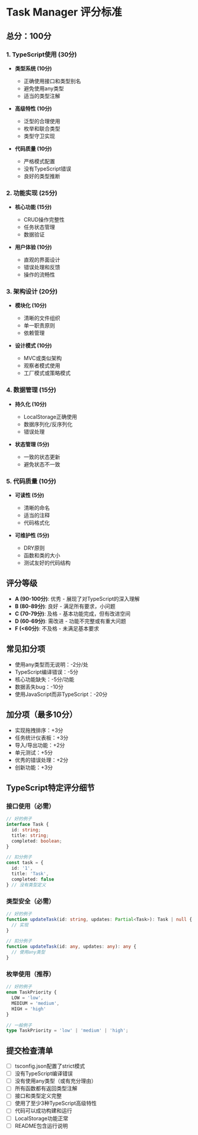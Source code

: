 # Task Manager 评分标准

## 总分：100分

### 1. TypeScript使用 (30分)
- **类型系统 (10分)**
  - 正确使用接口和类型别名
  - 避免使用any类型
  - 适当的类型注解
  
- **高级特性 (10分)**
  - 泛型的合理使用
  - 枚举和联合类型
  - 类型守卫实现
  
- **代码质量 (10分)**
  - 严格模式配置
  - 没有TypeScript错误
  - 良好的类型推断

### 2. 功能实现 (25分)
- **核心功能 (15分)**
  - CRUD操作完整性
  - 任务状态管理
  - 数据验证
  
- **用户体验 (10分)**
  - 直观的界面设计
  - 错误处理和反馈
  - 操作的流畅性

### 3. 架构设计 (20分)
- **模块化 (10分)**
  - 清晰的文件组织
  - 单一职责原则
  - 依赖管理
  
- **设计模式 (10分)**
  - MVC或类似架构
  - 观察者模式使用
  - 工厂模式或策略模式

### 4. 数据管理 (15分)
- **持久化 (10分)**
  - LocalStorage正确使用
  - 数据序列化/反序列化
  - 错误处理
  
- **状态管理 (5分)**
  - 一致的状态更新
  - 避免状态不一致

### 5. 代码质量 (10分)
- **可读性 (5分)**
  - 清晰的命名
  - 适当的注释
  - 代码格式化
  
- **可维护性 (5分)**
  - DRY原则
  - 函数和类的大小
  - 测试友好的代码结构

## 评分等级
- **A (90-100分)**: 优秀 - 展现了对TypeScript的深入理解
- **B (80-89分)**: 良好 - 满足所有要求，小问题
- **C (70-79分)**: 及格 - 基本功能完成，但有改进空间
- **D (60-69分)**: 需改进 - 功能不完整或有重大问题
- **F (<60分)**: 不及格 - 未满足基本要求

## 常见扣分项
- 使用any类型而无说明：-2分/处
- TypeScript编译错误：-5分
- 核心功能缺失：-5分/功能
- 数据丢失bug：-10分
- 使用JavaScript而非TypeScript：-20分

## 加分项（最多10分）
- 实现拖拽排序：+3分
- 任务统计仪表板：+3分
- 导入/导出功能：+2分
- 单元测试：+5分
- 优秀的错误处理：+2分
- 创新功能：+3分

## TypeScript特定评分细节

### 接口使用（必需）
```typescript
// 好的例子
interface Task {
  id: string;
  title: string;
  completed: boolean;
}

// 扣分例子
const task = {
  id: '1',
  title: 'Task',
  completed: false
} // 没有类型定义
```

### 类型安全（必需）
```typescript
// 好的例子
function updateTask(id: string, updates: Partial<Task>): Task | null {
  // 实现
}

// 扣分例子
function updateTask(id: any, updates: any): any {
  // 使用any类型
}
```

### 枚举使用（推荐）
```typescript
// 好的例子
enum TaskPriority {
  LOW = 'low',
  MEDIUM = 'medium',
  HIGH = 'high'
}

// 一般例子
type TaskPriority = 'low' | 'medium' | 'high';
```

## 提交检查清单
- [ ] tsconfig.json配置了strict模式
- [ ] 没有TypeScript编译错误
- [ ] 没有使用any类型（或有充分理由）
- [ ] 所有函数都有返回类型注解
- [ ] 接口和类型定义完整
- [ ] 使用了至少3种TypeScript高级特性
- [ ] 代码可以成功构建和运行
- [ ] LocalStorage功能正常
- [ ] README包含运行说明